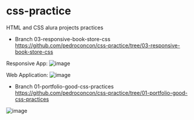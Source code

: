 # css-practice
HTML and CSS alura projects practices


- Branch 03-responsive-book-store-css
https://github.com/pedroconcon/css-practice/tree/03-responsive-book-store-css

Responsive App:
![image](https://github.com/pedroconcon/css-practice/assets/54711435/1384129d-fb9f-45de-88ac-38432073dd27)

Web Application:
![image](https://github.com/pedroconcon/css-practice/assets/54711435/54dd79d3-e8f0-4f50-a0bb-ca8ff3640635)


- Branch 01-portfolio-good-css-practices
https://github.com/pedroconcon/css-practice/tree/01-portfolio-good-css-practices

![image](https://github.com/pedroconcon/css-practice/assets/54711435/4384da9a-354f-4706-bc6c-cc07f4e8b8c8)




